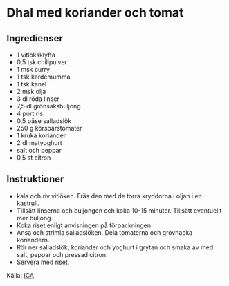 # Dhal med koriander och tomat

## Ingredienser

* 1 vitlöksklyfta
* 0,5 tsk chilipulver
* 1 msk curry
* 1 tsk kardemumma
* 1 tsk kanel
* 2 msk olja
* 3 dl röda linser
* 7,5 dl grönsaksbuljong
* 4 port ris
* 0,5 påse salladslök
* 250 g körsbärstomater
* 1 kruka koriander
* 2 dl matyoghurt
* salt och peppar
* 0,5 st citron

## Instruktioner

* kala och riv vitlöken. Fräs den med de torra kryddorna i oljan i en kastrull.
* Tillsätt linserna och buljongen och koka 10-15 minuter. Tillsätt eventuellt mer buljong.
* Koka riset enligt anvisningen på förpackningen.
* Ansa och strimla salladslöken. Dela tomaterna och grovhacka koriandern.
* Rör ner salladslök, koriander och yoghurt i grytan och smaka av med salt, peppar och pressad citron.
* Servera med riset.

 Källa: [ICA](https://www.ica.se/recept/dhal-med-koriander-och-tomat-719776/)